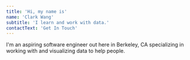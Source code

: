 ```yaml
---
title: 'Hi, my name is'
name: 'Clark Wang'
subtitle: 'I learn and work with data.'
contactText: 'Get In Touch'
---
```


I'm an aspiring software engineer out here in Berkeley, CA specializing in working with and visualizing data to help people.